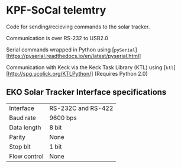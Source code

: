# KPF-SoCal telemtry

Code for sending/recieving commands to the solar tracker.

Communication is over RS-232 to USB2.0

Serial commands wrapped in Python using [`pySerial`][https://pyserial.readthedocs.io/en/latest/pyserial.html]

Communication with Keck via the Keck Task Library (KTL) using [`ktl`][http://spg.ucolick.org/KTLPython/] (Requires Python 2.0)

## EKO Solar Tracker Interface specifications

|                |                     |
|:---------------|:--------------------|
|Interface       | RS-232C and RS-422  |
|Baud rate       | 9600 bps            |
|Data length     | 8 bit               |
|Parity          | None                |
|Stop bit        | 1 bit               |
|Flow control    | None                |
